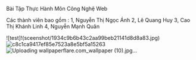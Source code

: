 Bài Tập Thực Hành Môn Công Nghệ Web



Các thành viên bao gồm : 
1, Nguyễn Thị Ngọc Ánh
2, Lê Quang Huy
3, Cao Thị Khánh Linh
4, Nguyễn Mạnh Quân


![test]!(sceenshot/1934c9b6b43c2aa99beb21141d8d8a83.jpg)
![c8c1ca9417ef85e7523a8e5bf5a15263](https://github.com/quancoi2ka3/2024_CSE485_Cong_Nghe_Web/assets/106460115/01bb5991-700c-42da-bd97-345b16a2dd1f)
![Uploading wallpaperflare.com_wallpaper (10).jpg…]()
